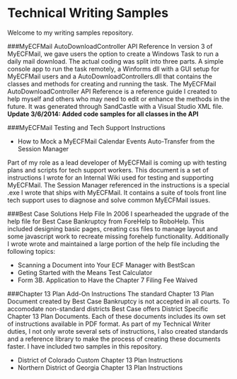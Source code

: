 Technical Writing Samples
==========================================

Welcome to my writing samples repository. 

###MyECFMail AutoDownloadController API Reference
In version 3 of MyECFMail, we gave users the option to create a Windows Task to run a daily mail download.
The actual coding was split into three parts. A simple console app to run the task remotely, a Winforms dll with a GUI setup for MyECFMail users
and a AutoDownloadControllers.dll that contains the classes and methods for creating and running the task. The MyECFMail AutoDownloadController API Reference
is a reference guide I created to help myself and others who may need to edit or enhance the methods in the future. It was generated through SandCastle with a Visual Studio XML
file.
    **Update 3/6/2014: Added code samples for all classes in the API**
	
###MyECFMail Testing and Tech Support Instructions

*	How to Mock a MyECFMail Calendar Events Auto-Transfer from the Session Manager

Part of my role as a lead developer of MyECFMail is coming up with testing plans and scripts for tech support workers. 
This document is a set of instructions I wrote for an Internal Wiki used for testing and supporting MyECFMail. 
The Session Manager referenced in the instructions is a special .exe I wrote that ships with MyECFMail. It contains a suite of tools front line tech support uses to diagnose and solve common MyECFMail issues.

###Best Case Solutions Help File
In 2006 I spearheaded the upgrade of the help file for Best Case Bankruptcy from ForeHelp to RoboHelp. This included designing basic pages, creating css files to manage layout and some javascript work
to recreate missing forehelp functionality. Additionally I wrote wrote and maintained a large portion of the help file including the following topics:

*	Scanning a Document into Your ECF Manager with BestScan
*	Geting Started with the Means Test Calculator
*	Form 3B. Application to Have the Chapter 7 Filing Fee Waived

###Chapter 13 Plan Add-On Instructions
The standard Chapter 13 Plan Document created by Best Case Bankruptcy is not accepted in all courts. To accomodate non-standard districts Best Case offers District Specific Chapter 13 Plan Documents.
Each of these documents includes its own set of instructions available in PDF format. As part of my Technical Writer duties, I not only wrote several sets of instructions, I also created standards and a reference library
to make the process of creating these documents faster. I have included two samples in this repository.

*	District of Colorado Custom Chapter 13 Plan Instructions
*	Northern District of Georgia Chapter 13 Plan Instructions